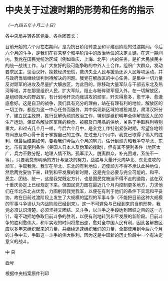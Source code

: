 # 中央关于过渡时期的形势和任务的指示

*（一九四五年十月二十日）*

各中央局并转各区党委、各兵团首长：

目前开始的六个月左右期间，是为抗日阶段转变至和平建设阶段的过渡期间。今后六个月的斗争，是我们在将来整个和平阶段中的政治地位的决定关键。在这一期间内，我党在国民党统治区域（例如重庆、上海、北平）内的任务，是扩大民族民主的统一战线工作，与广大友好的及可能争取的中外人士合作，组织广大群众，发动要求民主，惩治汉奸，挽救经济恐慌，救济失业人民与援助还乡人民等项运动，并与政府当局继续谈判尚待解决的问题。我党在解放区的中心任务，是集中一切力量反对顽军的进攻及尽量扩大解放区。为此目的，除移动大量军队与干部去东北及热河等地，并在那里组织人民，扩大军队，阻止与粉碎顽军侵入外，在一切解放区，是组织强大的野战军，有计划地歼灭向我进攻的顽军，歼灭得愈多，愈干净、愈澈底愈好。这是自卫的战争，我们具有充分的理由，站在有理有利的地位，解放区的一切工作，都应为这一中心任务而服务，其中实现新区域的减租减息，肃清汉奸分子，建立民主政府，推行瓦解伪顽的政治工作，特别是组织明年全体解放区人民的生产运动，保证各解放区军民的粮食、被服及日用品的供给，关系于争取胜利特别重大。和过去几个月一样，今后六个月中，是全党工作特别紧张时期，希望各地领导同志及中心骨干善于掌握自己的工作。在过去几个月中，我党已取得了伟大的胜利，但最后结果如何，要看我们今后六个月的努力。估计到顽方和我争夺华北、东北，虽有其便利条件（美国人日本人及伪军的援助），但有其不便利条件（地区太广，兵力不敷分配，地理人情不熟，孤军深入，脱离群众，补充困难，系统不一等），只要我党有明确的方针与坚决的努力，战胜与大量歼灭向华北、东北进攻的顽军，争取我党、我军在华北、东北的有利地位，迫使顽方不得不承认此种地位，然后两党妥协下来，转到和平发展的新时期，这是完全必要与完全可能的。和平、民主、团结、统一，这是我党既定方针，也是国民党被迫不得不走的道路，这在双十重庆协定上已经规定下来。但国民党力图在最近几个月内控制更多地方，力求他们在华北东北占优势，力图削弱我党我军，以便在有利于他们的条件下实现和平妥协，故在目前过渡阶段上发生了大规模的猛烈的军事斗争（不能把目前这种大规模的军事斗争误认为内战阶段已经到来）。这一不可避免与已经到来的当前形势，我党必须认识清楚，必须坚持又团结、又斗争，以斗争之手段达到团结之目的这一方针，毫不动摇地争取目前斗争的胜利，以便有利地转到和平发展的新阶段。目前斗争的胜利愈伟大，和平实现的时间将愈迅速，愈对全中国人民有利。因此各解放区应以多年来组织起来的力量，并继续迅速组织我们的力量，全部使用到今后六个月的斗争中去，争取这一斗争的伟大胜利，因为这是中国新的历史阶段中一个有决定意义的战斗。

中 央

酉号

根据中央档案原件刊印

